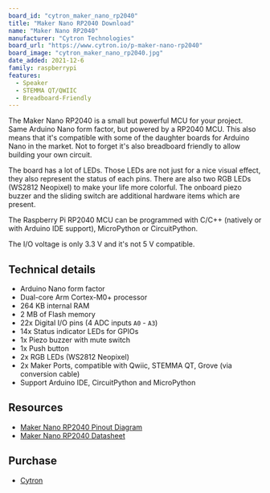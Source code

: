 ```yaml
---
board_id: "cytron_maker_nano_rp2040"
title: "Maker Nano RP2040 Download"
name: "Maker Nano RP2040"
manufacturer: "Cytron Technologies"
board_url: "https://www.cytron.io/p-maker-nano-rp2040"
board_image: "cytron_maker_nano_rp2040.jpg"
date_added: 2021-12-6
family: raspberrypi
features:
  - Speaker
  - STEMMA QT/QWIIC
  - Breadboard-Friendly
---
```


The Maker Nano RP2040 is a small but powerful MCU for your project. Same Arduino Nano form factor, but powered by a RP2040 MCU. This also means that it's compatible with some of the daughter boards for Arduino Nano in the market. Not to forget it's also breadboard friendly to allow building your own circuit.

The board has a lot of LEDs. Those LEDs are not just for a nice visual effect, they also represent the status of each pins. There are also two RGB LEDs (WS2812 Neopixel) to make your life more colorful. The onboard piezo buzzer and the sliding switch are additional hardware items which are present.

The Raspberry Pi RP2040 MCU can be programmed with C/C++ (natively or with Arduino IDE support), MicroPython or CircuitPython.

The I/O voltage is only 3.3 V and it's not 5 V compatible.

## Technical details

- Arduino Nano form factor
- Dual-core Arm Cortex-M0+ processor
- 264 KB internal RAM
- 2 MB of Flash memory
- 22x Digital I/O pins (4 ADC inputs `A0` - `A3`) 
- 14x Status indicator LEDs for GPIOs
- 1x Piezo buzzer with mute switch
- 1x Push button
- 2x RGB LEDs (WS2812 Neopixel)
- 2x Maker Ports, compatible with Qwiic, STEMMA QT, Grove (via conversion cable)
- Support Arduino IDE, CircuitPython and MicroPython

## Resources

- [Maker Nano RP2040 Pinout Diagram](https://docs.google.com/drawings/d/e/2PACX-1vSGwfh_1ac_UFXT4F72D0yJHaYHjDC-lfeBMLp0dc8ry57sAYtdobIFBZqrfXE6AuDTYEY9Cicto2b8/pub?w=3373&h=2867)
- [Maker Nano RP2040 Datasheet](https://docs.google.com/document/d/15IMxlESQE43sP7brZpqlfHVTAdX1N_XenzpvfP8cT_8/edit?usp=sharing)

## Purchase

* [Cytron](https://www.cytron.io/p-maker-nano-rp2040)
